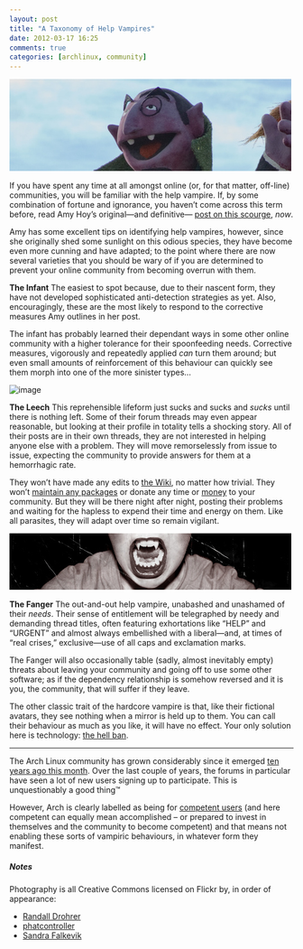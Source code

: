 ```yaml
---
layout: post
title: "A Taxonomy of Help Vampires"
date: 2012-03-17 16:25
comments: true
categories: [archlinux, community]
---
```

![image](/images/post_images/vampire1.jpg)

If you have spent any time at all amongst online (or, for that matter,
off-line) communities, you will be familiar with the help vampire. If,
by some combination of fortune and ignorance, you haven’t come across
this term before, read Amy Hoy’s original—and definitive—
[post on this scourge](http://slash7.com/2006/12/22/vampires/ "Amy's blog on help vampires"),
*now*.

Amy has some excellent tips on identifying help vampires, however, since
she originally shed some sunlight on this odious species, they have
become even more cunning and have adapted; to the point where there are
now several varieties that you should be wary of if you are determined
to prevent your online community from becoming overrun with them.

**The Infant** The easiest to spot because, due to their nascent form,
they have not developed sophisticated anti-detection strategies as yet.
Also, encouragingly, these are the most likely to respond to the
corrective measures Amy outlines in her post.

The infant has probably learned their dependant ways in some other
online community with a higher tolerance for their spoonfeeding needs.
Corrective measures, vigorously and repeatedly applied *can* turn them
around; but even small amounts of reinforcement of this behaviour can
quickly see them morph into one of the more sinister types…

![image](http://media.tumblr.com/tumblr_m10ce18Jda1qz8s9s.jpg)

**The Leech** This reprehensible lifeform just sucks and sucks and
*sucks* until there is nothing left. Some of their forum threads may
even appear reasonable, but looking at their profile in totality tells a
shocking story. All of their posts are in their own threads, they are
not interested in helping anyone else with a problem. They will move
remorselessly from issue to issue, expecting the community to provide
answers for them at a hemorrhagic rate.

They won’t have made any edits to 
[the Wiki](https://wiki.archlinux.org "The BEST godamn GNU/Linux wiki on the web"),
no matter how trivial. They won’t 
[maintain any packages](https://aur.archlinux.org "Arch User repository") or donate
any time or
[money](http://www.archlinux.org/donate/ "Donate now and recieve a FREE package update!")
to your community. But they will be there night after night, posting
their problems and waiting for the hapless to expend their time and
energy on them. Like all parasites, they will adapt over time so remain
vigilant.

![image](/images/post_images/vampire3.jpg)

**The Fanger** The out-and-out help vampire, unabashed and unashamed of
their *needs*. Their sense of entitlement will be telegraphed by needy
and demanding thread titles, often featuring exhortations like “HELP”
and “URGENT” and almost always embellished with a liberal—and, at times
of “real crises,” exclusive—use of all caps and exclamation marks.

The Fanger will also occasionally table (sadly, almost inevitably empty)
threats about leaving your community and going off to use some other
software; as if the dependency relationship is somehow reversed and it
is you, the community, that will suffer if they leave.

The other classic trait of the hardcore vampire is that, like their
fictional avatars, they see nothing when a mirror is held up to them.
You can call their behaviour as much as you like, it will have no
effect. Your only solution here is technology: 
[the hell ban](http://www.codinghorror.com/blog/2011/06/suspension-ban-or-hellban.html "Coding Horror on the Hell Ban").

* * * * *

The Arch Linux community has grown considerably since it emerged 
[ten years ago this month](http://www.archlinux.org/news/arch-linux-turns-10/ "w00t!"). Over
the last couple of years, the forums in particular have seen a lot of
new users signing up to participate. This is unquestionably a good
thing™

However, Arch is clearly labelled as being for 
[competent users](https://wiki.archlinux.org/index.php/The_Arch_Way#User-centric "The Arch Way: user-centric")
(and here competent can equally mean accomplished – or prepared to
invest in themselves and the community to become competent) and that
means not enabling these sorts of vampiric behaviours, in whatever form
they manifest.

##### Notes
Photography is all Creative Commons licensed on Flickr by, in order of
appearance:

* [Randall Drohrer](http://www.flickr.com/photos/randaldroher/2161723492/ "The Count, by Randall Drohrer on Flickr")
* [phatcontroller](http://www.flickr.com/photos/phatcontroller/2620032517 "Leech, by phatcontroler on Flickr")
* [Sandra Falkevik](http://www.flickr.com/photos/sandrafalkevik/4465039571 "Vampire, by Sandra Falkevik on Flickr")
